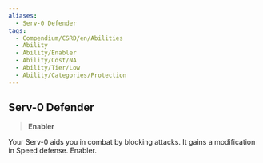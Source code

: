 ```yaml
---
aliases:
  - Serv-0 Defender
tags:
  - Compendium/CSRD/en/Abilities
  - Ability
  - Ability/Enabler
  - Ability/Cost/NA
  - Ability/Tier/Low
  - Ability/Categories/Protection
---
```

    
      
## Serv-0 Defender      
>**Enabler**    
      
Your Serv-0 aids you in combat by blocking attacks. It gains a modification in Speed defense. Enabler.